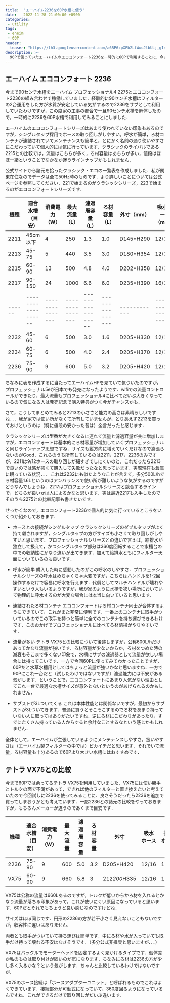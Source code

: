 ```yaml
---
title:  "エーハイム2236を60P水槽に使う"
date:   2022-11-28 21:00:00 +0900
categories: 
 - utility
tags:
 - eheim
 - 60P
header:
  teaser: "https://lh3.googleusercontent.com/a6RP6zpXPb2LtWuuJlbULj_gI4FTbKQfGV4dNfFMWDJovLy_VDSQyHb3ZXQel_VvE644jZDR4EIQt8dXP4il6DMgz1f8zAPew0cPgKaf6RLy6benKIVVw_Awq6mmV5m0iaLwsCKl=s0"
description: >-
  90Pで使っていたエーハイムのエココンフォート2236を一時的に60Pで利用することに．今まで使っていたVX75との比較も交えて2236について簡単に紹介しています．
---
```


## エーハイム エココンフォート 2236

今まで90センチ水槽をエーハイム プロフェッショナル4 2275とエココンフォート2236の組み合わせで稼働していました．経験的に90センチ水槽はフィルターの2台運用をした方が水質が安定している気がするので2236をサブとして利用していたわけですが，この度家の工事の都合で一旦90センチ水槽を解体したので，一時的に2236を60P水槽で利用してみることにしました．

エーハイムのエココンフォートシリーズはあまり使われていない印象もあるのですが，シングルタップ採用でホースの取り回しがしやすい，呼水が簡単，ろ材コンテナが連結されていてメンテナンスも簡単と，とにかく名前の通り使いやすさにこだわっていて個人的には気に行っています．クラシックのライバルである2215との比較では，流量はこちらが多く，ろ材容量はあちらが多い，値段はほぼ一緒ということでなかなか迷うラインナップかもしれません．

公式サイトから諸元を拾ったクラシック・エコの一覧表を作成しました．私が関東在住なのでデータは全て50Hz時のものです．より詳しいことについては公式ページを参照してください．221で始まるのがクラシックシリーズ，223で始まるのがエココンフォートシリーズです．

| 機種 | 適合水槽（目安） | 消費電力（W） | 最大流量（L） | 濾過層容量（L） | ろ材容量（L） | 外寸（mm） | 吸水ホース（mm） | 排水ホース（mm） |
|------|------------------|---------------|---------------|-----------------|---------------|------------|------------------|------------------|
| 2211 | 45cm以下         | 4             | 250           | 1.3             | 1.0           | D145*H290  | 12/16            | 9/12             |
| 2213 | 45-75            | 5             | 440           | 3.5             | 3.0           | D180*H354  | 12/16            | 12/16            |
| 2215 | 60-90            | 13            | 500           | 4.8             | 4.0           | D202*H358  | 12/16            | 12/16            |
| 2217 | 90-150           | 24            | 1000          | 6.6             | 6.0           | D235*H390  | 16/22            | 12/16            |
|------|------------------|---------------|---------------|-----------------|---------------|------------|------------------|------------------|
| 2232 | 45-60            | 6             | 500           | 3.0             | 1.6           | D205*H330  | 12/16            | 12/16            |
| 2234 | 60-75            | 6             | 500           | 4.0             | 2.4           | D205*H370  | 12/16            | 12/16            |
| 2236 | 75-90            | 9             | 600           | 5.0             | 3.2           | D205*H420  | 12/16            | 12/16            |

ちなみに表を作成するに当たってエーハイムHPを見ていて気づいたのですが，プロフェッショナル5eが日本でも発売になったようです．wifiでの流量コントロールができたり，最大流量もプロフェッショナル4に比べてだいぶ大きくなっているので気になる人は発売記念で購入特典がつく今がチャンスかも．

さて，こうしてまとめてみると2213の小ささと能力の高さは素晴らしいですね．．．我が家では使い所がなくて所有していませんが，とりあえず2213を買っておけというのは（特に値段の安かった昔は）金言だったと感じます．

クラシックシリーズは型番が大きくなるに連れて流量と濾過容量が共に増加しますが，エココンフォートは基本的にろ材容量が増加していくプロフェッショナルと同じラインナップ思想ですね．サイズも縦方向に増えていくだけなので嵩張らないのがGood．これらのうち所有しているのは2211，2217，2236のみですが，2211は9/12ホースの取り回しが細すぎでしにくいのと，これだったら2213で良いのでは感が強くて購入して失敗だったなと思っています．実際現在も倉庫に眠っている状況．．． これは2232にも似たようなことが言えて，多分500L/hでろ材容量1.6Lというのはアンバランスで使い所が難しいような気がするのですがどうなんでしょうね．2217はプロフェッショナルシリーズと競合するラインで，どちらが良いかは人によるかなと思います．実は最近2217も入手したのでそのうち2275との比較記事も書きたいです．

せっかくなので，エココンフォート2236で個人的に気に行っているところをいくつか紹介しておきます．

- ホースとの接続がシングルタップ
  クラシックシリーズのダブルタップがよく持て囃されますが，シングルタップの方がサイズも小さくて取り回しがしやすいと思います．プロフェッショナルシリーズとの違いで言えば，給排水が独立して扱えて，かつシングルタップ部分は360度回転することで水槽台の中での収納性にかなり違いが出てきます．加えて給排水ともにフィルター天面についているのも良いです．
  
- 呼水が簡単
  購入した時に感動したのがこの呼水のしやすさ．プロフェッショナルシリーズの呼水はめちゃくちゃ大変ですが，こちらはハンドルを1-2回操作するだけで容易に呼水を行えます．代償としてマルチハンドルが壊れやすいという人もいるようですが，我が家のように水槽を狭い場所においていて物理的に呼水するのが大変な場合には本当に向いていると思います．
  
- 連結されたろ材コンテナ
  エココンフォートはろ材コンテナ同士が合体するようにできていて，これがまた非常に便利です．一番上のコンテナに取手がついているのでこの取手を持つと簡単に全てのコンテナを持ち運びできるわけです．このおかげでプロフェッショナルに比べてろ材清掃がやりやすいです．
  
- 流量が多い
  テトラ VX75との比較について後述しますが，公称600L/hだけあってかなり流量が強いです．ろ材容量が少ないからか，ろ材をつめた時の減衰もそこまで多くない印象で，水槽にサブの濾過器として流量が欲しい場合には持ってこいです．一方で今回60Pに使ってみてわかったことですが，60Pだと水草水槽用としてはちょっと流量が強いかなと思いますね．一方で90Pにこれ一台だと（試したわけではないですが）濾過能力には不安がある気がします．ということで，エココンフォートにあまり人気がない理由としてこれ一台で最適な水槽サイズが意外とないというのがあげられるのかもしれません．
  
- サブストが3Lついてくる
  これは本体性能とは関係ないですが，最初からサブストが3Lついてきます．普通に買うとそこそこするのでろ材をあまり持っていない人に取ってはありがたいですね．逆にろ材にこだわりがあったり，すでにたくさん持っている人からすると余計なことするなという感じかもしれません．


全体として，エーハイムが主張しているようにメンテナンスしやすさ，扱いやすさは（エーハイム製フィルターの中では）ピカイチだと思います．それでいて流量，ろ材容量も十分あるので60Pより大きい水槽にはおすすめです．


## テトラ VX75との比較

今まで60Pでは余ってるテトラ VX75を利用していました．VX75には使い勝手とトルクの面で不満があって，できれば他のフィルターと置き換えたいと考えていたので今回試しに2236を使ってみることに．良さそうだったら2236を追加で買ってしまおうかとも考えています．一応2236との諸元の比較をやっておきますが，もちろんメーカーが違うのであくまで目安です．

| 機種 | 適合水槽（目安） | 消費電力（W） | 最大流量 | 濾過層容量 | ろ材容量 | 外寸         | 吸水ホース | 排水ホース |
|------|------------------|---------------|----------|------------|----------|--------------|------------|------------|
| 2236 | 75-90            | 9             | 600      | 5.0        | 3.2      | D205*H420    | 12/16      | 12/16      |
| VX75 | 60-90            | 9             | 660      | 5.8        | 3        | 212*200*H335 | 12/16      | 12/16      |

VX75は公称の流量は660Lあるのですが，トルクが低いからかろ材を入れるとかなり流量が落ちる印象があって，これが使いにくい原因になっていると思います．60Pだとそれでもちょうど良い感じなのですけどね．

サイズはほぼ同じです．円形の2236の方が若干小さく見えないこともないですが，収容性に違いはありません．

両者とも取手がついていて持ち運びは簡単です．中にろ材や水が入っていても取手だけ持って壊れる不安はなさそうです．（多分公式非推奨と思いますが．．．）

VX75はバックルでモーターヘッドを固定するよく見かけるタイプです．個体差か私のものは取り付けが固いのが気になります．ちなみにろ材は2236の方が少し多く入るかな？という気がします．ちゃんと比較しているわけではないですが．

VX75のホース接続は「ホースアダプターユニット」と呼ばれるものでこれはよくできています．接続部分が可動式になっていて，360度回るようになっているんですね．これができるだけで取り回しがだいぶ違います．









